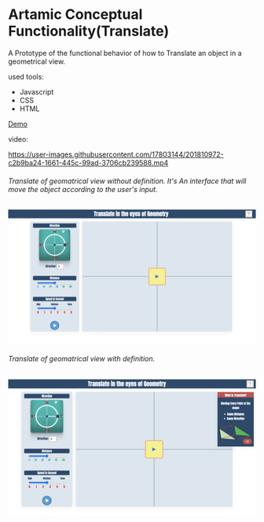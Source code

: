 # Artamic Conceptual Functionality(Translate)
A Prototype of the functional behavior of how to Translate an object in a geometrical view.
 
used tools:
- Javascript
- CSS
- HTML
<p>
  <a href="https://sukhan220.github.io/ArtamicConceptualFunctionality-/">Demo<a>
</p>


video:

https://user-images.githubusercontent.com/17803144/201810972-c2b9ba24-1661-445c-99ad-3706cb239588.mp4

###### Translate of geomatrical view without definition. It's An interface that will move the object according to the user's input.
<p align="center">
  <img src="view.png" width="700" title=" ">
</p>

###### Translate of geomatrical view with definition.
<p align="center">
  <img src="withDefinition.png" width="700" title=" ">
</p>



